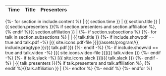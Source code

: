 | Time | Title | Presenters |
| --- | ------- | ---------- |
{%- for section in include.content %}
| {{ section.time }} | {{ section.title }} | {{ section.presenters }}{% if section.presenters and section.affiliation %}, {% endif %}{{ section.affiliation }} |
  {%- if section.subsections %}
      {%- for talk in section.subsections %}
| | {{ talk.title }}
        {%- if include.showpdf == true and talk.pdf -%}
[{{ site.icons.pdf-file }}](/assets/program/{{ include.progtype }}/{{ talk.pdf }})
        {%- endif -%}
        {%- if include.showvid == true and talk.video -%}
[{{ site.icons.video-file }}]({{ talk.video }})
        {%- endif -%}
        {%- if talk.slack -%}
[{{ site.icons.slack }}]({{ talk.slack }})
        {%- endif -%}
| {{ talk.presenters }}{% if talk.presenters and talk.affiliation %}, {% endif %}{{talk.affiliation }} |
      {%- endfor %}
  {%- endif %}
{%- endfor %}

